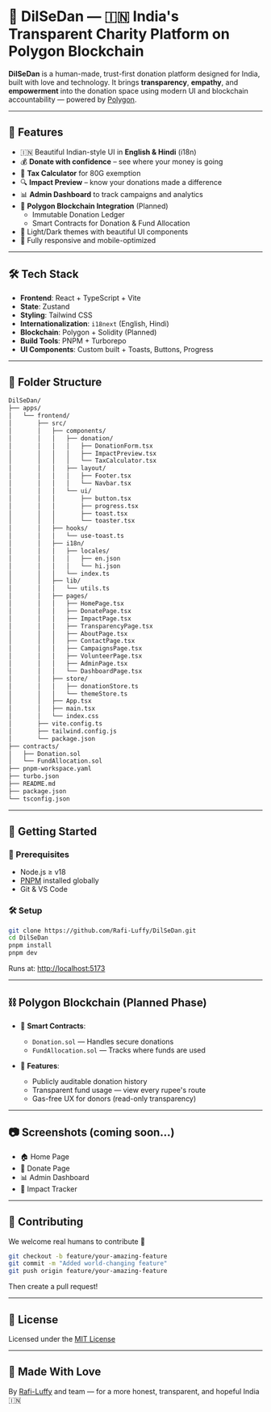 # 💙 DilSeDan — 🇮🇳 India's Transparent Charity Platform on Polygon Blockchain

**DilSeDan** is a human-made, trust-first donation platform designed for India, built with love and technology. It brings **transparency**, **empathy**, and **empowerment** into the donation space using modern UI and blockchain accountability — powered by [Polygon](https://polygon.technology/).

---

## 🌟 Features

- 🇮🇳 Beautiful Indian-style UI in **English & Hindi** (i18n)
- 💰 **Donate with confidence** – see where your money is going
- 📄 **Tax Calculator** for 80G exemption
- 🔍 **Impact Preview** – know your donations made a difference
- 📊 **Admin Dashboard** to track campaigns and analytics
- 🔗 **Polygon Blockchain Integration** (Planned)
  - Immutable Donation Ledger
  - Smart Contracts for Donation & Fund Allocation
- 🎨 Light/Dark themes with beautiful UI components
- 📲 Fully responsive and mobile-optimized

---

## 🛠️ Tech Stack

- **Frontend**: React + TypeScript + Vite  
- **State**: Zustand  
- **Styling**: Tailwind CSS  
- **Internationalization**: `i18next` (English, Hindi)  
- **Blockchain**: Polygon + Solidity (Planned)  
- **Build Tools**: PNPM + Turborepo  
- **UI Components**: Custom built + Toasts, Buttons, Progress

---

## 📁 Folder Structure

```bash
DilSeDan/
├── apps/
│   └── frontend/
│       ├── src/
│       │   ├── components/
│       │   │   ├── donation/
│       │   │   │   ├── DonationForm.tsx
│       │   │   │   ├── ImpactPreview.tsx
│       │   │   │   └── TaxCalculator.tsx
│       │   │   ├── layout/
│       │   │   │   ├── Footer.tsx
│       │   │   │   └── Navbar.tsx
│       │   │   └── ui/
│       │   │       ├── button.tsx
│       │   │       ├── progress.tsx
│       │   │       ├── toast.tsx
│       │   │       └── toaster.tsx
│       │   ├── hooks/
│       │   │   └── use-toast.ts
│       │   ├── i18n/
│       │   │   ├── locales/
│       │   │   │   ├── en.json
│       │   │   │   └── hi.json
│       │   │   └── index.ts
│       │   ├── lib/
│       │   │   └── utils.ts
│       │   ├── pages/
│       │   │   ├── HomePage.tsx
│       │   │   ├── DonatePage.tsx
│       │   │   ├── ImpactPage.tsx
│       │   │   ├── TransparencyPage.tsx
│       │   │   ├── AboutPage.tsx
│       │   │   ├── ContactPage.tsx
│       │   │   ├── CampaignsPage.tsx
│       │   │   ├── VolunteerPage.tsx
│       │   │   ├── AdminPage.tsx
│       │   │   └── DashboardPage.tsx
│       │   ├── store/
│       │   │   ├── donationStore.ts
│       │   │   └── themeStore.ts
│       │   ├── App.tsx
│       │   ├── main.tsx
│       │   └── index.css
│       ├── vite.config.ts
│       ├── tailwind.config.js
│       └── package.json
├── contracts/
│   ├── Donation.sol
│   └── FundAllocation.sol
├── pnpm-workspace.yaml
├── turbo.json
├── README.md
├── package.json
└── tsconfig.json
```

---

## 🚀 Getting Started

### 🧰 Prerequisites

- Node.js ≥ v18  
- [PNPM](https://pnpm.io) installed globally  
- Git & VS Code

### 🛠 Setup

```bash
git clone https://github.com/Rafi-Luffy/DilSeDan.git
cd DilSeDan
pnpm install
pnpm dev
```

Runs at: [http://localhost:5173](http://localhost:5173)

---

## ⛓️ Polygon Blockchain (Planned Phase)

- 🧠 **Smart Contracts**:
  - `Donation.sol` — Handles secure donations  
  - `FundAllocation.sol` — Tracks where funds are used  

- 🚀 **Features**:
  - Publicly auditable donation history  
  - Transparent fund usage — view every rupee's route  
  - Gas-free UX for donors (read-only transparency)

---

## 📷 Screenshots (coming soon...)

- 🏠 Home Page  
- 💸 Donate Page  
- 📊 Admin Dashboard  
- 🔎 Impact Tracker

---

## 🤝 Contributing

We welcome real humans to contribute 💛

```bash
git checkout -b feature/your-amazing-feature
git commit -m "Added world-changing feature"
git push origin feature/your-amazing-feature
```

Then create a pull request!

---

## 📄 License

Licensed under the [MIT License](LICENSE)

---

## 🙌 Made With Love

By [Rafi-Luffy](https://github.com/Rafi-Luffy) and team — for a more honest, transparent, and hopeful India 🇮🇳

